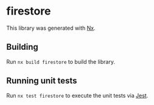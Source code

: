 # firestore

This library was generated with [Nx](https://nx.dev).

## Building

Run `nx build firestore` to build the library.

## Running unit tests

Run `nx test firestore` to execute the unit tests via [Jest](https://jestjs.io).
